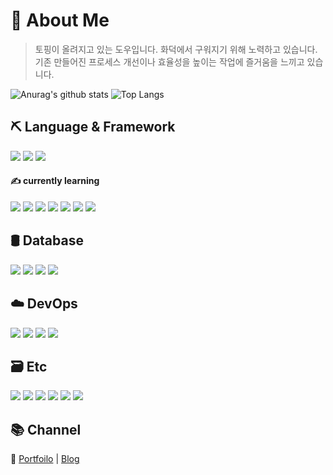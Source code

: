 # 🍕 About Me
> 토핑이 올려지고 있는 도우입니다. 화덕에서 구워지기 위해 노력하고 있습니다. <br>
> 기존 만들어진 프로세스 개선이나 효율성을 높이는 작업에 즐거움을 느끼고 있습니다.

![Anurag's github stats](https://github-readme-stats.vercel.app/api?username=iqpizza6349&show_icons=true&theme=github_dark)
![Top Langs](https://github-readme-stats.vercel.app/api/top-langs/?username=iqpizza6349&layout=compact)

<div>
  <h2>⛏ Language & Framework</h2>
  <img src="https://img.shields.io/badge/Java-%23ED8B00?style=for-the-badge&logo=OpenJDK&logoColor=white"/>
  <img src="https://img.shields.io/badge/Kotlin-%237F52FF?style=for-the-badge&logo=kotlin&logoColor=white"/>
  <img src="https://img.shields.io/badge/SpringBoot-6DB33F?style=for-the-badge&logo=springboot&logoColor=white"/>
  <div>
    <h4>✍ currently learning</h4>
      <img src="https://img.shields.io/badge/TypeScript-%23007ACC?style=for-the-badge&logo=TypeScript&logoColor=white"/>
      <img src="https://img.shields.io/badge/NestJS-E0234E?style=for-the-badge&logo=NestJS&logoColor=white"/>
      <img src="https://img.shields.io/badge/Rust-%23000000?style=for-the-badge&logo=Rust&logoColor=white"/>
      <img src="https://img.shields.io/badge/React-%2320232a?style=for-the-badge&logo=React&logoColor=2361DAFB"/>
      <img src="https://img.shields.io/badge/Next.js-000000?style=for-the-badge&logo=Next.js&logoColor=white"/>
      <img src="https://img.shields.io/badge/C++-%2300599C?style=for-the-badge&logo=C%2B%2B&logoColor=white"/>
      <img src="https://img.shields.io/badge/python-3670A0?style=for-the-badge&logo=python&logoColor=ffdd54"/>
  </div>
</div>
<div>
  <h2>🛢 Database</h2>
  <img src="https://img.shields.io/badge/MySQL-4479A1?style=for-the-badge&logo=mysql&logoColor=white"/>
  <img src="https://img.shields.io/badge/Redis-DC382D?style=for-the-badge&logo=redis&logoColor=white"/>
  <img src="https://img.shields.io/badge/PostgreSQL-4169E1?style=for-the-badge&logo=postgreSQL&logoColor=white"/>
  <img src="https://img.shields.io/badge/MongoDB-47A248?style=for-the-badge&logo=mongoDB&logoColor=white"/>
</div>
<div>
  <h2>☁️ DevOps</h2>
  <img src="https://img.shields.io/badge/Vultr-007BFC?style=for-the-badge&logo=vultr&logoColor=white"/>
  <img src="https://img.shields.io/badge/EC2-FF9900?style=for-the-badge&logo=amazon EC2&logoColor=white"/>
  <img src="https://img.shields.io/badge/S3-569A31?style=for-the-badge&logo=amazon S3&logoColor=white"/>
  <img src="https://img.shields.io/badge/Docker-2496ED?style=for-the-badge&logo=Docker&logoColor=white"/>
</div>
<div>
  <h2>🗃 Etc</h2>
  <img src="https://img.shields.io/badge/IntelliJ IDEA-black?style=for-the-badge&logo=IntelliJ IDEA&logoColor=white"/>
  <img src="https://img.shields.io/badge/git-F05032?style=for-the-badge&logo=git&logoColor=white"/>
  <img src="https://img.shields.io/badge/Postman-FF6C37?style=for-the-badge&logo=PostMan&logoColor=white"/>
  <img src="https://img.shields.io/badge/JMeter-D22128?style=for-the-badge&logo=Apache JMeter&logoColor=white"/>
  <img src="https://img.shields.io/badge/RabbitMQ-FF6600?style=for-the-badge&logo=RabbitMQ&logoColor=white"/>
  <img src="https://img.shields.io/badge/Kafka-231F20?style=for-the-badge&logo=Apache Kafka&logoColor=white"/>
</div>
<h2>📚 Channel</h2>

📝 [Portfoilo](https://iqpizza6349.notion.site/f81ca145f0154bb288b2636fe0c248a7?pvs=4) | [Blog](https://workshop-6349.tistory.com/)

